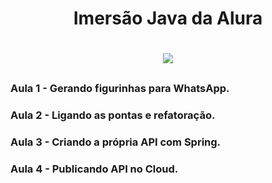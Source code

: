 
<h1 align="center">Imersão Java da Alura</h1>
<h1 align="center">
<img src="http://img.shields.io/static/v1?label=STATUS&message=EM%20DESENVOLVIMENTO&color=GREEN&style=for-the-badge">

</h1>

##

### Aula 1 - Gerando figurinhas para WhatsApp.
### Aula 2 - Ligando as pontas e refatoração.
### Aula 3 - Criando a própria API com Spring.
### Aula 4 - Publicando API no Cloud.

##

